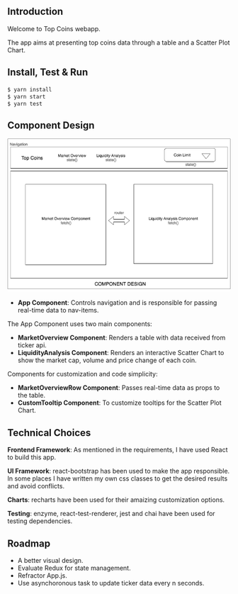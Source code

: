 ## Introduction

Welcome to Top Coins webapp. 

The app aims at presenting top coins data through a table and a Scatter Plot Chart. 

## Install, Test & Run

```
$ yarn install
$ yarn start
$ yarn test
```

## Component Design

![](componentDesign.png) 

- __App Component__: Controls navigation and is responsible for passing real-time data to nav-items.

The App Component uses two main components:

- __MarketOverview Component__: Renders a table with data received from ticker api.
- __LiquidityAnalysis Component__: Renders an interactive Scatter Chart to show the market cap, volume and price change of each coin. 

Components for customization and code simplicity:

- __MarketOverviewRow Component__: Passes real-time data as props to the table.
- __CustomTooltip Component__: To customize tooltips for the Scatter Plot Chart. 

## Technical Choices

__Frontend Framework__: As mentioned in the requirements, I have used React to build this app.

__UI Framework__: react-bootstrap has been used to make the app responsible. In some places I have written my own css classes to get the desired results and avoid conflicts. 

__Charts__: recharts have been used for their amaizing customization options.

__Testing__: enzyme, react-test-renderer, jest and chai have been used for testing dependencies. 


## Roadmap

- A better visual design.
- Evaluate Redux for state management.
- Refractor App.js.
- Use asynchoronous task to update ticker data every n seconds.